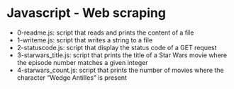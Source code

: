 # Javascript - Web scraping
* 0-readme.js: script that reads and prints the content of a file
* 1-writeme.js: script that writes a string to a file
* 2-statuscode.js: script that display the status code of a GET request
* 3-starwars_title.js: script that prints the title of a Star Wars movie where the episode number matches a given integer
* 4-starwars_count.js: script that prints the number of movies where the character “Wedge Antilles” is present
